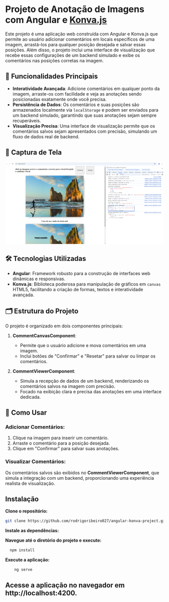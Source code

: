 # Projeto de Anotação de Imagens com Angular e  <a href="https://konvajs.org/index.html">Konva.js</a>

Este projeto é uma aplicação web construída com Angular e Konva.js que permite ao usuário adicionar comentários em locais específicos de uma imagem, arrastá-los para qualquer posição desejada e salvar essas posições. Além disso, o projeto inclui uma interface de visualização que recebe essas configurações de um backend simulado e exibe os comentários nas posições corretas na imagem.

## 🌟 Funcionalidades Principais

- **Interatividade Avançada**: Adicione comentários em qualquer ponto da imagem, arraste-os com facilidade e veja as anotações sendo posicionadas exatamente onde você precisa.
- **Persistência de Dados**: Os comentários e suas posições são armazenados localmente via `localStorage` e podem ser enviados para um backend simulado, garantindo que suas anotações sejam sempre recuperáveis.
- **Visualização Precisa**: Uma interface de visualização permite que os comentários salvos sejam apresentados com precisão, simulando um fluxo de dados real de backend.

## 🎨 Captura de Tela

![Exemplo do Projeto de Anotações com Angular e Konva.js](https://github.com/rodrigoribeiro027/angular-konva-project/blob/main/angular-konva-project/src/assets/image.png)

## 🛠️ Tecnologias Utilizadas

- **Angular**: Framework robusto para a construção de interfaces web dinâmicas e responsivas.
- **Konva.js**: Biblioteca poderosa para manipulação de gráficos em `canvas` HTML5, facilitando a criação de formas, textos e interatividade avançada.

## 🗂️ Estrutura do Projeto

O projeto é organizado em dois componentes principais:

1. **CommentCanvasComponent**: 
   - Permite que o usuário adicione e mova comentários em uma imagem.
   - Inclui botões de "Confirmar" e "Resetar" para salvar ou limpar os comentários.

2. **CommentViewerComponent**: 
   - Simula a recepção de dados de um backend, renderizando os comentários salvos na imagem com precisão.
   - Focado na exibição clara e precisa das anotações em uma interface dedicada.

## 🚀 Como Usar

### Adicionar Comentários:

1. Clique na imagem para inserir um comentário.
2. Arraste o comentário para a posição desejada.
3. Clique em "Confirmar" para salvar suas anotações.

### Visualizar Comentários:

Os comentários salvos são exibidos no **CommentViewerComponent**, que simula a integração com um backend, proporcionando uma experiência realista de visualização.

## Instalação

**Clone o repositório:**

   ```bash
   git clone https://github.com/rodrigoribeiro027/angular-konva-project.git
```

**Instale as dependências:**

**Navegue até o diretório do projeto e execute:**
  ```bash
    npm install
  ```
**Execute a aplicação:**

```bash
    ng serve
```

## Acesse a aplicação no navegador em http://localhost:4200.

